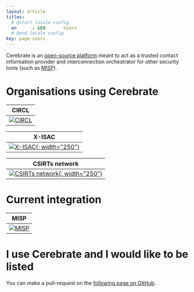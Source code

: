 ```yaml
---
layout: article
titles:
  # @start locale config
  en      : &EN       Users 
  # @end locale config
key: page-users
---
```


Cerebrate is an [open-source platform](https://github.com/cerebrate-project) meant to act as a trusted contact information provider and interconnection orchestrator for other security tools (such as [MISP](https://www.misp-project.org/)). 

# Organisations using Cerebrate

|CIRCL|
|:----------:|
|[![CIRCL](https://circl.lu/assets/images/circl-logo.png)](https://www.circl.lu/)|

|X-ISAC|
|:----------:|
|[![X-ISAC](https://www.x-isac.org/assets/images/x-isac-logo-c.png){: width="250"}](https://www.x-isac.org/)|

|CSIRTs network|
|:-------------:|
|[![CSIRTs network](https://csirtsnetwork.eu/img/CSIRT_logo.7d731656.png){: width="250"}](https://csirtsnetwork.eu)|

# Current integration

|MISP|
|:----------:|
|[![MISP](https://www.misp-project.org/assets/images/misp-small.png)](https://www.misp-project.org/)|

# I use Cerebrate and I would like to be listed

You can make a pull-request on the [following page on GitHub](https://github.com/cerebrate-project/cerebrate-website/blob/main/users.md).

